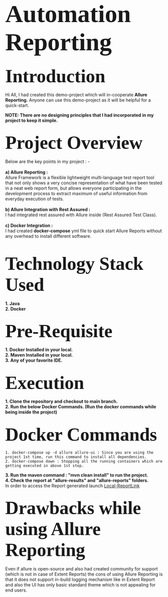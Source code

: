 # <span style="font-family: Calibri; font-size: 2.8em;"> Automation Reporting </span>
## <span style="font-family: Calibri; font-size: 2.8em;"> Introduction </span>

Hi All, I had created this demo-project which will in-cooperate **Allure Reporting.**
Anyone can use this demo-project as it will be helpful for a quick-start.

**NOTE: There are no designing principles that I had incorporated in my project to keep it simple.**

## <span style="font-family: Calibri; font-size: 2.8em;"> Project Overview </span>

Below are the key points in my project : - <br><br>
**a) Allure Reporting :** <br>
Allure Framework is a flexible lightweight multi-language test report tool that not only shows a very concise representation of what have been tested in a neat web report form, but allows everyone participating in the development process to extract maximum of useful information from everyday execution of tests.<br><br>
**b) Allure Integration with Rest Assured :** <br>
I had integrated rest assured with Allure inside (Rest Assured Test Class).<br><br>
**c) Docker Integration :** <br>
I had created **docker-compose** yml file to quick start Allure Reports without any overhead to install different software.<br><br>

## <span style="font-family: Calibri; font-size: 2.8em;"> Technology Stack Used </span>

**1. Java** <br>
**2. Docker** <br>

## <span style="font-family: Calibri; font-size: 2.8em;"> Pre-Requisite </span>

**1. Docker Installed in your local.** <br>
**2. Maven Installed in your local.**<br>
**3. Any of your favorite IDE.** <br>

## <span style="font-family: Calibri; font-size: 2.8em;"> Execution </span>

**1. Clone the repository and checkout to main branch.** <br>
**2. Run the below Docker Commands. (Run the docker commands while being inside the project)** <br>

## <span style="font-family: Calibri; font-size: 2.8em;"> Docker Commands </span>

    1. docker-compose up -d allure allure-ui : Since you are using the project 1st time, run this command to install all dependencies.
    2. docker-compose down : Stopping all the running containers which are getting executed in above 1st step.

**3. Run the maven command : "mvn clean install" to run the project.** <br>
**4. Check the report at "allure-results" and "allure-reports" folders.**<br>
In order to access the Report generated launch [Local-ReportLink](http://localhost:5050/allure-docker-service/latest-report)

## <span style="font-family: Calibri; font-size: 2.8em;"> Drawbacks while using Allure Reporting </span>
Even if allure is open-source and also had created community for support (which is not in case of Extent Reports) the cons of using Allure Reporting is that it does not support in-build logging mechanism like in Extent Report and also the UI has only basic standard theme which is not appealing for end users.
